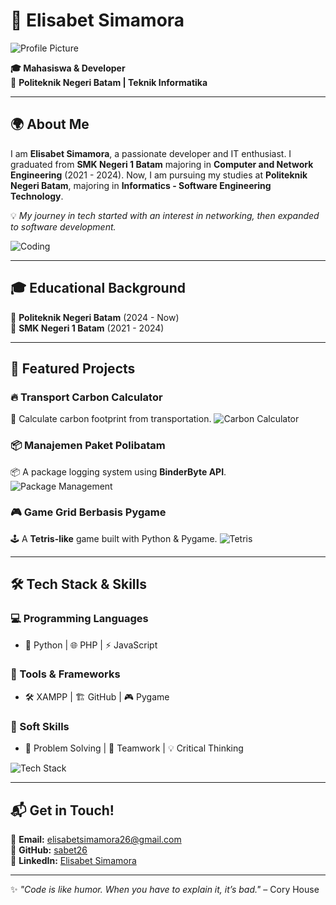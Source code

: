 # 🌟 Elisabet Simamora

![Profile Picture](https://github.com/sabet26.png?size=200)

**🎓 Mahasiswa & Developer**  
📍 **Politeknik Negeri Batam | Teknik Informatika**

---

## 🌍 About Me  
I am **Elisabet Simamora**, a passionate developer and IT enthusiast. I graduated from **SMK Negeri 1 Batam** majoring in **Computer and Network Engineering** (2021 - 2024). Now, I am pursuing my studies at **Politeknik Negeri Batam**, majoring in **Informatics - Software Engineering Technology**. 

💡 *My journey in tech started with an interest in networking, then expanded to software development.*

![Coding](https://media.giphy.com/media/qgQUggAC3Pfv687qPC/giphy.gif)

---

## 🎓 Educational Background  
📌 **Politeknik Negeri Batam** (2024 - Now)  
📌 **SMK Negeri 1 Batam** (2021 - 2024)  

---

## 🚀 Featured Projects  
### 🔥 **Transport Carbon Calculator**
🌱 Calculate carbon footprint from transportation.
![Carbon Calculator](https://upload.wikimedia.org/wikipedia/commons/8/8b/Carbon_footprint.svg)

### 📦 **Manajemen Paket Polibatam**
📦 A package logging system using **BinderByte API**.
![Package Management](https://cdn-icons-png.flaticon.com/512/4320/4320341.png)

### 🎮 **Game Grid Berbasis Pygame**
🕹️ A **Tetris-like** game built with Python & Pygame.
![Tetris](https://upload.wikimedia.org/wikipedia/en/7/7d/Tetris_NES_boxart.png)

---

## 🛠 Tech Stack & Skills  
### 💻 Programming Languages
- 🐍 Python | 🌐 PHP | ⚡ JavaScript  

### 🔧 Tools & Frameworks
- 🛠 XAMPP | 🏗️ GitHub | 🎮 Pygame  

### 🤝 Soft Skills
- 🧠 Problem Solving | 🤝 Teamwork | 💡 Critical Thinking  

![Tech Stack](https://media.giphy.com/media/UQJlZ2w7Z8DjGUd5Zo/giphy.gif)

---

## 📬 Get in Touch!  
📧 **Email:** [elisabetsimamora26@gmail.com](mailto:elisabetsimamora26@gmail.com)  
🔗 **GitHub:** [sabet26](https://github.com/sabet26/)  
🔗 **LinkedIn:** [Elisabet Simamora](https://www.linkedin.com/in/elisabet-simamora-ab536a2b1/)  

---

✨ _"Code is like humor. When you have to explain it, it’s bad."_ – Cory House
